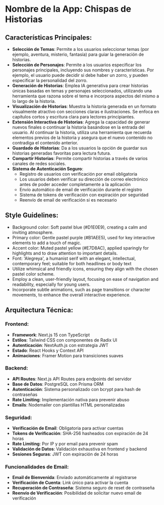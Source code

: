 # **Nombre de la App**: Chispas de Historias

## Características Principales:

-   **Selección de Temas**: Permite a los usuarios seleccionar temas (por ejemplo, aventura, misterio, fantasía) para guiar la generación de historias.
-   **Selección de Personajes**: Permite a los usuarios especificar los personajes principales, incluyendo sus nombres y características. Por ejemplo, el usuario puede decidir si debe haber un zorro, y pueden especificar la personalidad del zorro.
-   **Generación de Historias**: Emplea IA generativa para crear historias únicas basadas en temas y personajes seleccionados, utilizando una herramienta que razona sobre el tema e incorpora aspectos del mismo a lo largo de la historia.
-   **Visualización de Historias**: Muestra la historia generada en un formato visualmente atractivo con secciones claras e ilustraciones. Se enfoca en capítulos cortos y escritura clara para lectores principiantes.
-   **Extensión Interactiva de Historias**: Agrega la capacidad de generar nuevos finales o continuar la historia basándose en la entrada del usuario. Al continuar la historia, utiliza una herramienta que recuerda elementos previos de la historia y asegura que el nuevo contenido no contradiga el contenido anterior.
-   **Guardado de Historias**: Da a los usuarios la opción de guardar sus historias generadas favoritas para lectura futura.
-   **Compartir Historias**: Permite compartir historias a través de varios canales de redes sociales.
-   **Sistema de Autenticación Seguro**:
    -   Registro de usuarios con verificación por email obligatoria
    -   Los usuarios deben verificar su dirección de correo electrónico antes de poder acceder completamente a la aplicación
    -   Envío automático de email de verificación durante el registro
    -   Sistema de tokens de verificación con expiración por seguridad
    -   Reenvío de email de verificación si es necesario

## Style Guidelines:

-   Background color: Soft pastel blue (#D1E0E9), creating a calm and inviting atmosphere.
-   Primary color: Gentle pastel purple (#B1AEE5), used for key interactive elements to add a touch of magic.
-   Accent color: Muted pastel yellow (#E7D8AC), applied sparingly for highlights and to draw attention to important details.
-   Font: 'Alegreya', a humanist serif with an elegant, intellectual, contemporary feel; suitable for both headlines or body text
-   Utilize whimsical and friendly icons, ensuring they align with the chosen pastel color scheme.
-   Employ a clean, user-friendly layout, focusing on ease of navigation and readability, especially for young users.
-   Incorporate subtle animations, such as page transitions or character movements, to enhance the overall interactive experience.

## Arquitectura Técnica:

### Frontend:

-   **Framework**: Next.js 15 con TypeScript
-   **Estilos**: Tailwind CSS con componentes de Radix UI
-   **Autenticación**: NextAuth.js con estrategia JWT
-   **Estado**: React Hooks y Context API
-   **Animaciones**: Framer Motion para transiciones suaves

### Backend:

-   **API Routes**: Next.js API Routes para endpoints del servidor
-   **Base de Datos**: PostgreSQL con Prisma ORM
-   **Autenticación**: Sistema personalizado con bcrypt para hash de contraseñas
-   **Rate Limiting**: Implementación nativa para prevenir abuso
-   **Emails**: Nodemailer con plantillas HTML personalizadas

### Seguridad:

-   **Verificación de Email**: Obligatoria para activar cuentas
-   **Tokens de Verificación**: SHA-256 hasheados con expiración de 24 horas
-   **Rate Limiting**: Por IP y por email para prevenir spam
-   **Validación de Datos**: Validación exhaustiva en frontend y backend
-   **Sesiones Seguras**: JWT con expiración de 24 horas

### Funcionalidades de Email:

-   **Email de Bienvenida**: Enviado automáticamente al registrarse
-   **Verificación de Cuenta**: Link único para activar la cuenta
-   **Recuperación de Contraseña**: Sistema seguro de reset de contraseña
-   **Reenvío de Verificación**: Posibilidad de solicitar nuevo email de verificación
